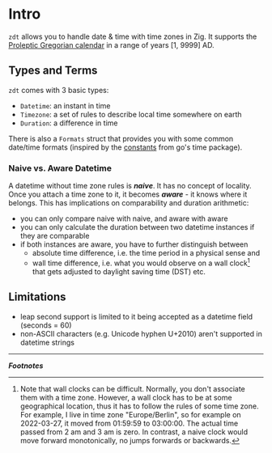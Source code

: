 # Intro

`zdt` allows you to handle date & time with time zones in Zig. It supports the [Proleptic Gregorian calendar](https://en.wikipedia.org/wiki/Gregorian_calendar) in a range of years [1, 9999] AD.

## Types and Terms

`zdt` comes with 3 basic types:

- `Datetime`: an instant in time
- `Timezone`: a set of rules to describe local time somewhere on earth
- `Duration`: a difference in time

There is also a `Formats` struct that provides you with some common date/time formats (inspired by the [constants](https://pkg.go.dev/time#pkg-constants) from go's time package).

### Naive vs. Aware Datetime

A datetime without time zone rules is **_naive_**. It has no concept of locality. Once you attach a time zone to it, it becomes **_aware_** - it knows where it belongs. This has implications on comparability and duration arithmetic:

- you can only compare naive with naive, and aware with aware
- you can only calculate the duration between two datetime instances if they are comparable
- if both instances are aware, you have to further distinguish between
  - absolute time difference, i.e. the time period in a physical sense and
  - wall time difference, i.e. what you would observe on a wall clock[^1] that gets adjusted to daylight saving time (DST) etc.

## Limitations

- leap second support is limited to it being accepted as a datetime field (seconds = 60)
- non-ASCII characters (e.g. Unicode hyphen U+2010) aren't supported in datetime strings

---

**_Footnotes_**

[^1]: Note that wall clocks can be difficult. Normally, you don't associate them with a time zone. However, a wall clock has to be at some geographical location, thus it has to follow the rules of some time zone. For example, I live in time zone "Europe/Berlin", so for example on 2022-03-27, it moved from 01:59:59 to 03:00:00. The actual time passed from 2 am and 3 am is zero. In contrast, a naive clock would move forward monotonically, no jumps forwards or backwards.
